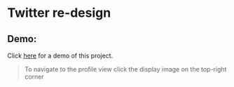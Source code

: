 # Twitter re-design
## Demo:
Click [here](https://pavi532.github.io/Twitter/) for a demo of this project.
> To navigate to the profile view click the display image on the top-right corner 


